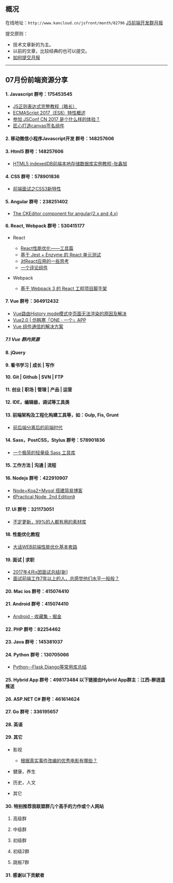 ## 概况

在线地址：`http://www.kancloud.cn/jsfront/month/82796` [JS前端开发群月报](http://www.kancloud.cn/jsfront/month/82796)


提交原则：

- 技术文章新的为主。
- 以前的文章，比较经典的也可以提交。
- [如何提交月报](http://www.kancloud.cn/jsfront/month/227309)

---


## 07月份前端资源分享
#### 1. Javascript   群号：175453545
- [JS正则表达式完整教程（略长）](https://juejin.im/post/5965943ff265da6c30653879)
- [ECMAScript 2017（ES8）特性概述](https://zhuanlan.zhihu.com/p/27844393)
- [参加 JSConf CN 2017 是个什么样的体验？](https://www.zhihu.com/question/62154473)
- [匠心打造canvas签名组件](http://louiszhai.github.io/2017/07/07/canvas-draw/)

#### 2. 移动微信小程序Javascript开发 群号：148257606

#### 3. Html5 群号：148257606
- [HTML5 indexedDB前端本地存储数据库实例教程-张鑫旭](http://www.zhangxinxu.com/wordpress/2017/07/html5-indexeddb-js-example/)
#### 4. CSS  群号：578901836
- [前端面试之CSS3新特性](http://hyuhan.com/2017/07/06/css3-of-interview/)

#### 5. Angular 群号：238251402
- [The CKEditor component for angular(2.x and 4.x)](https://github.com/HstarComponents/ngx-ckeditor)

#### 6. React, Webpack 群号：530415177
- React

    - [React性能优化——工具篇](https://wulv.site/2017-07-01/react-perf-tools.html)
    - [基于 Jest + Enzyme 的 React 单元测试](https://github.com/superman66/react-test-demo)
    - [对React应用的一些思考](https://segmentfault.com/a/1190000010401829)
    - [一个评论组件](https://github.com/NE-SmallTown/React-QuietWater)

- Webpack

    - [基于 Webpack 3 的 React 工程项目脚手架](https://zhuanlan.zhihu.com/p/27851078)


#### 7. Vue 群号：364912432
- [Vue路由History mode模式中页面无法渲染的原因及解决](http://blog.csdn.net/xjlinme/article/details/74783887)
- [Vue2.0 | 仿韩寒「ONE · 一个」APP](https://zhuanlan.zhihu.com/p/27854029)
- [Vue 组件通信的解决方案](https://segmentfault.com/a/1190000010162012)

##### 7.1 Vue 群内资源

#### 8. jQuery

#### 9. 看书学习 | 成长 | 写作

#### 10. Git | Github | SVN | FTP

#### 11. 创业 | 职场 | 管理 | 产品 | 运营

#### 12. IDE，编辑器，调试等工具类

#### 13. 前端架构及工程化构建工具等，如：Gulp, Fis, Grunt
- [前后端分离后的前端时代](https://mp.weixin.qq.com/s?__biz=MzAwMzA0NDc1MA==&mid=2448636845&idx=1&sn=54a3c3129d6bb7dcd5aa3fdc081afca7&chksm=8ec6bf4cb9b1365a40dd899ebbd6c12861e7e1932f2e5af4124b90034999724f140b0a86790b&scene=0&key=2872d7939faa95a470a2d1ba926cd7f8ca2230dde17443bc43519d3e729ad0bd639661ac84541edc1d15d6988b302250a25ccc9078888d4ecbd773381665500af48ff6bea42c2f6daf22f6ea8941bd74&ascene=0&uin=MjEyODY2NzMyMg==&devicetype=iMac%20MacBookPro12,1%20OSX%20OSX%2010.12.5%20build(16F73)&version=12020810&nettype=WIFI&fontScale=100&pass_ticket=JCxnAi2KL0v0eLgle1+oFdcQSDM9PtMJgLGNFEpJgUk1ENNsA5KLnnu1rlp72oGf)

#### 14. Sass，PostCSS，Stylus  群号：578901836
- [ 一个极简的轻量级 Sass 工具库](https://github.com/zhaotoday/sass-utils)

#### 15. 工作方法 | 沟通 | 流程

#### 16. Nodejs 群号：422910907
- [Node+Koa2+Mysql 搭建简易博客](http://www.wclimb.site/2017/07/12/Node-Koa2-Mysql-%E6%90%AD%E5%BB%BA%E7%AE%80%E6%98%93%E5%8D%9A%E5%AE%A2/)
- [《Practical Node, 2nd Edition》](https://github.com/azat-co/practicalnode)

#### 17. UI 群号：321173051
- [不定更新，99%的人都有用的素材库](https://zhuanlan.zhihu.com/p/27341908)

#### 18. 性能优化教程
- [大话WEB前端性能优化基本套路](https://blog.thankbabe.com/2017/07/05/fore-end-optimize/)

#### 19. 面试 | 求职
- [2017年4月x团面试总结[新]](http://www.jianshu.com/p/ab4d0c6e9481)
- [面试前端工作7年以上的人，总感觉他们水平一般般？](https://www.zhihu.com/question/62372823)

#### 20. Mac ios 群号：415074410

#### 21. Android 群号：415074410
- [Android - 收藏集 - 掘金](http://www.jianshu.com/p/5ad013eb5364)

#### 22. PHP 群号：82254462

#### 23. Java 群号：145381037

#### 24. Python 群号：130705066
- [Python--Flask Django等常用库总结](http://www.jianshu.com/p/a166e63544d8)

#### 25. Hybrid App 群号：498173484 以下链接由Hybrid App群主：江西-醉逍遥推送

#### 26. ASP.NET C# 群号：461614624

#### 27. Go 群号：336195657

#### 28. 英语

#### 29. 其它

- 影视

  - [根据真实事件改编的优秀电影有哪些？](https://www.zhihu.com/question/19550321)

- 健康，养生


- 历史，人文


- 其它




#### 30. 特别推荐我联盟群几个高手的力作或个人网站

1. 高级群


2. 中级群

3. 初级群

4. 初级2群


5. 跳板7群


#### 31. 感谢以下贡献者
